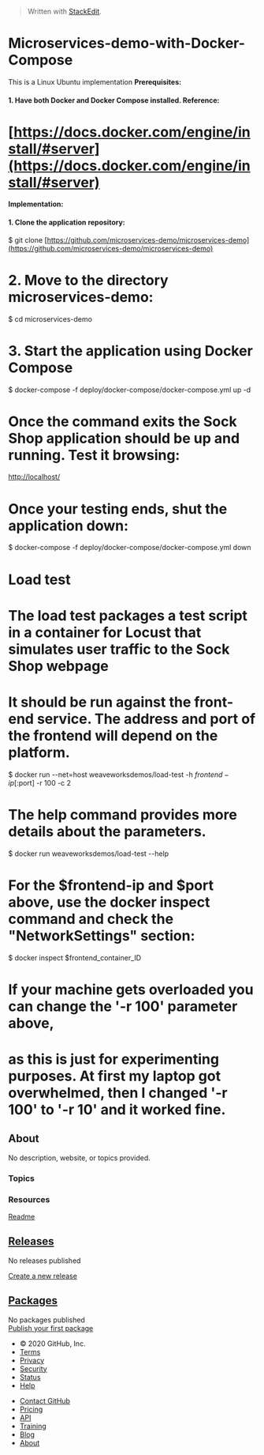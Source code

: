 > Written with [StackEdit](https://stackedit.io/).

# Microservices-demo-with-Docker-Compose

This is a Linux Ubuntu implementation
**Prerequisites:**
#### 1. Have both Docker and Docker Compose installed. Reference:

# [https://docs.docker.com/engine/install/#server](https://docs.docker.com/engine/install/#server)

**Implementation:**
#### 1. Clone the application repository:

$ git clone [https://github.com/microservices-demo/microservices-demo](https://github.com/microservices-demo/microservices-demo)

# 2. Move to the directory microservices-demo:

$ cd microservices-demo

# 3. Start the application using Docker Compose

$ docker-compose -f deploy/docker-compose/docker-compose.yml up -d

# Once the command exits the Sock Shop application should be up and running. Test it browsing:

[http://localhost/](http://localhost/)

# Once your testing ends, shut the application down:

$ docker-compose -f deploy/docker-compose/docker-compose.yml down

# Load test

# The load test packages a test script in a container for Locust that simulates user traffic to the Sock Shop webpage

# It should be run against the front-end service. The address and port of the frontend will depend on the platform.

$ docker run --net=host weaveworksdemos/load-test -h $frontend-ip[:$port] -r 100 -c 2

# The help command provides more details about the parameters.

$ docker run weaveworksdemos/load-test --help

# For the $frontend-ip and $port above, use the docker inspect command and check the "NetworkSettings" section:

$ docker inspect $frontend_container_ID

# If your machine gets overloaded you can change the '-r 100' parameter above,

# as this is just for experimenting purposes. At first my laptop got overwhelmed, then I changed '-r 100' to '-r 10' and it worked fine.

## About

No description, website, or topics provided.

### Topics

### Resources

[Readme](https://github.com/gportalanza/The-Sock-Shop-microservices-demo-with-Docker-Compose#readme)

## [Releases](https://github.com/gportalanza/The-Sock-Shop-microservices-demo-with-Docker-Compose/releases)

No releases published

[Create a new release](https://github.com/gportalanza/The-Sock-Shop-microservices-demo-with-Docker-Compose/releases/new)

## [Packages](https://github.com/gportalanza/The-Sock-Shop-microservices-demo-with-Docker-Compose/packages)

No packages published  
[Publish your first package](https://github.com/gportalanza/The-Sock-Shop-microservices-demo-with-Docker-Compose/packages)

-   © 2020 GitHub, Inc.
-   [Terms](https://github.com/site/terms)
-   [Privacy](https://github.com/site/privacy)
-   [Security](https://github.com/security)
-   [Status](https://githubstatus.com/)
-   [Help](https://docs.github.com)

[](https://github.com "GitHub")

-   [Contact GitHub](https://github.com/contact)
-   [Pricing](https://github.com/pricing)
-   [API](https://docs.github.com)
-   [Training](https://training.github.com)
-   [Blog](https://github.blog)
-   [About](https://github.com/about)
<!--stackedit_data:
eyJoaXN0b3J5IjpbLTEzMDc3ODUzMzVdfQ==
-->